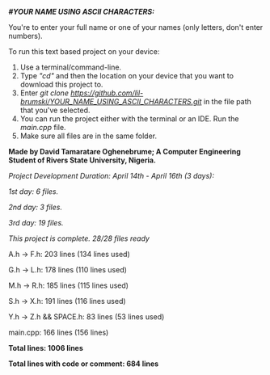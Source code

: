 *__#YOUR NAME USING ASCII CHARACTERS:__*

You're to enter your full name or one of your names (only letters, don't enter numbers).

To run this text based project on your device:
1. Use a terminal/command-line.
2. Type *"cd"* and then the location on your device that you want to download this project to.
3. Enter *git clone https://github.com/lil-brumski/YOUR_NAME_USING_ASCII_CHARACTERS.git* in the file path that you've selected.
4. You can run the project either with the terminal or an IDE. Run the *main.cpp* file.
5. Make sure all files are in the same folder.


__Made by David Tamaratare Oghenebrume;
A Computer Engineering Student of Rivers State University, Nigeria.__

*Project Development Duration: April 14th - April 16th (3 days):*

*1st day: 6 files.*

*2nd day: 3 files.*

*3rd day: 19 files.*

*This project is complete. 28/28 files ready*

A.h -> F.h: 203 lines (134 lines used)

G.h -> L.h: 178 lines (110 lines used)

M.h -> R.h: 185 lines (115 lines used)

S.h -> X.h: 191 lines (116 lines used)

Y.h -> Z.h && SPACE.h: 83 lines (53 lines used)

main.cpp:  166 lines (156 lines)

__Total lines: 1006 lines__

__Total lines with code or comment: 684 lines__